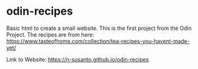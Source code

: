 # odin-recipes
Basic html to create a small website. This is the first project from the Odin Project. The recipes are from here: https://www.tasteofhome.com/collection/tea-recipes-you-havent-made-yet/

Link to Website: https://n-susanto.github.io/odin-recipes
